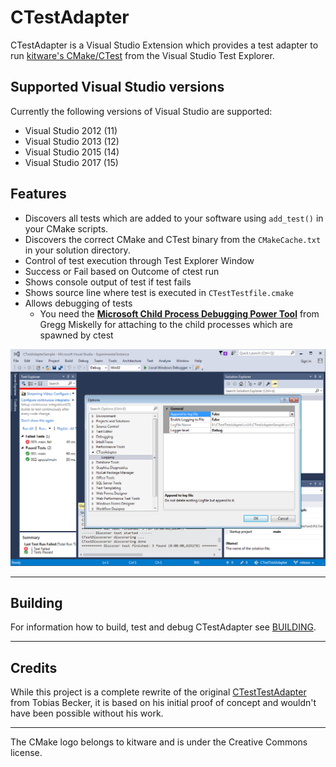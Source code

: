 # CTestAdapter

CTestAdapter is a Visual Studio Extension which provides a test adapter to run [kitware's CMake/CTest](http://cmake.org/) from the Visual Studio Test Explorer.

## Supported Visual Studio versions

Currently the following versions of Visual Studio are supported:

* Visual Studio 2012 (11)
* Visual Studio 2013 (12)
* Visual Studio 2015 (14)
* Visual Studio 2017 (15)

## Features

* Discovers all tests which are added to your software using `add_test()` in your CMake scripts. 
* Discovers the correct CMake and CTest binary from the `CMakeCache.txt` in your solution directory.
* Control of test execution through Test Explorer Window
* Success or Fail based on Outcome of ctest run
* Shows console output of test if test fails
* Shows source line where test is executed in `CTestTestfile.cmake`
* Allows debugging of tests
  * You need the **[Microsoft Child Process Debugging Power Tool](https://marketplace.visualstudio.com/items?itemName=GreggMiskelly.MicrosoftChildProcessDebuggingPowerTool)** from Gregg Miskelly for attaching to the child processes which are spawned by ctest

![screenshot](CTestAdapter/Resources/screenshot.png)  

----

## Building

For information how to build, test and debug CTestAdapter see [BUILDING](BUILDING.md).

----

## Credits

While this project is a complete rewrite of the original [CTestTestAdapter](https://github.com/toeb/CTestTestAdapter)
from Tobias Becker, it is based on his initial proof of concept and wouldn't have been possible without his work.

----

The CMake logo belongs to kitware and is under the Creative Commons license.
